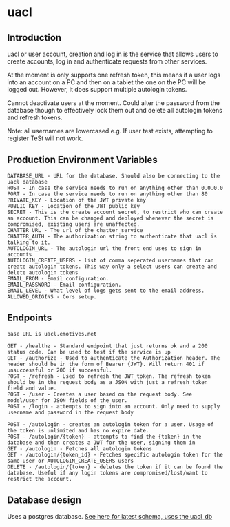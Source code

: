 # uacl
## Introduction
uacl or user account, creation and log in is the service that allows users to create accounts, log in and authenticate requests from other services.

At the moment is only supports one refresh token, this means if a user logs into an account on a PC and then on a tablet the one on the PC will be logged out. However, it does support multiple autologin tokens.

Cannot deactivate users at the moment. Could alter the password from the database though to effectively lock them out and delete all autologin tokens and refresh tokens.

Note: all usernames are lowercased e.g. If user test exists, attempting to register TeSt will not work.

## Production Environment Variables
```
DATABASE_URL - URL for the database. Should also be connecting to the uacl database
HOST - In case the service needs to run on anything other than 0.0.0.0
PORT - In case the service needs to run on anything other than 80
PRIVATE_KEY - Location of the JWT private key
PUBLIC_KEY - Location of the JWT public key
SECRET - This is the create account secret, to restrict who can create an account. This can be changed and deployed whenever the secret is compromised, existing users are unaffected.
CHATTER_URL - The url of the chatter service
CHATTER_AUTH - The authorization string to authenticate that uacl is talking to it.
AUTOLOGIN_URL - The autologin url the front end uses to sign in accounts
AUTOLOGIN_CREATE_USERS - list of comma seperated usernames that can create autologin tokens. This way only a select users can create and delete autologin tokens
EMAIL_FROM - Email configuration.
EMAIL_PASSWORD - Email configuration.
EMAIL_LEVEL - What level of logs gets sent to the email address.
ALLOWED_ORIGINS - Cors setup.
```
## Endpoints
```
base URL is uacl.emotives.net

GET - /healthz - Standard endpoint that just returns ok and a 200 status code. Can be used to test if the service is up
GET - /authorize - Used to authenticate the Authorization header. The header should be in the form of Bearer {JWT}. Will return 401 if unsuccessful or 200 if successful.
POST - /refresh - Used to refresh the JWT token. The refresh token should be in the request body as a JSON with just a refresh_token field and value.
POST - /user - Creates a user based on the request body. See model/user for JSON fields of the user.
POST - /login - attempts to sign into an account. Only need to supply username and password in the request body

POST - /autologin - creates an autologin token for a user. Usage of the token is unlimited and has no expire date.
POST - /autologin/{token} - attempts to find the {token} in the database and then creates a JWT for the user, signing them in
GET - /autologin - Fetches all autologin tokens
GET - /autologin/{token_id} - Fetches specific autologin token for the same user or AUTOLOGIN_CREATE_USERS users
DELETE - /autologin/{token} - deletes the token if it can be found the database. Useful if any login tokens are compromised/lost/want to restrict the account.
```
## Database design
Uses a postgres database.
[See here for latest schema, uses the uacl_db](https://github.com/EmotivesProject/databases)

